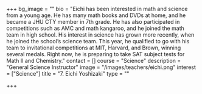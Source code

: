 +++
bg_image = ""
bio = "Eichi has been interested in math and science from a young age. He has many math books and DVDs at home, and he became a JHU CTY member in 7th grade. He has also participated in competitions such as AMC and math kangaroo, and he joined the math team in high school. His interest in science has grown more recently, when he joined the school’s science team. This year, he qualified to go with his team to invitational competitions at MIT, Harvard, and Brown, winning several medals. Right now, he is preparing to take SAT subject tests for Math II and Chemistry."
contact = []
course = "Science"
description = "General Science Instructor"
image = "/images/teachers/eichi.png"
interest = ["Science"]
title = "7. Eichi Yoshizaki"
type = ""

+++
